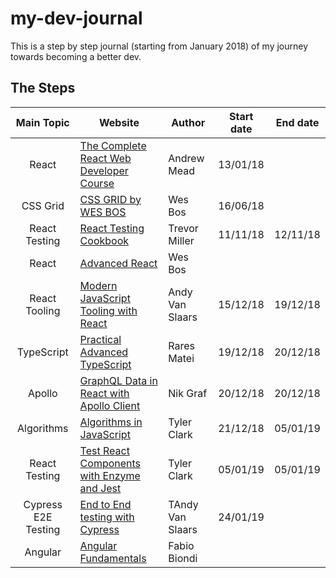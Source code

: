 # my-dev-journal

This is a step by step journal (starting from January 2018) of my journey towards becoming a better dev.

## The Steps

| Main Topic | Website | Author | Start date | End date |
| :------: | ------ | ------ | ------ | :------: |
| React | [The Complete React Web Developer Course](https://completereactcourse.com/) | Andrew Mead | 13/01/18 ||
| CSS Grid | [CSS GRID by WES BOS](https://cssgrid.io) | Wes Bos | 16/06/18 ||
| React Testing | [React Testing Cookbook](https://egghead.io/courses/react-testing-cookbook) | Trevor Miller | 11/11/18 | 12/11/18 |
| React | [Advanced React](https://advancedreact.com) | Wes Bos |||
| React Tooling | [Modern JavaScript Tooling with React](https://egghead.io/courses/modern-javascript-tooling-with-react) | Andy Van Slaars | 15/12/18 | 19/12/18 |
| TypeScript | [Practical Advanced TypeScript](https://egghead.io/courses/practical-advanced-typescript) | Rares Matei | 19/12/18 | 20/12/18 |
| Apollo | [GraphQL Data in React with Apollo Client](https://egghead.io/courses/graphql-data-in-react-with-apollo-client) | Nik Graf | 20/12/18 | 20/12/18 |
| Algorithms | [Algorithms in JavaScript](https://egghead.io/courses/algorithms-in-javascript) | Tyler Clark | 21/12/18 | 05/01/19 |
| React Testing | [Test React Components with Enzyme and Jest](https://egghead.io/courses/test-react-components-with-enzyme-and-jest) | Tyler Clark | 05/01/19 | 05/01/19 |
| Cypress E2E Testing | [End to End testing with Cypress](https://egghead.io/courses/end-to-end-testing-with-cypress) | TAndy Van Slaars | 24/01/19 ||
| Angular | [Angular Fundamentals](https://angularfundamentals.com/) | Fabio Biondi |||
